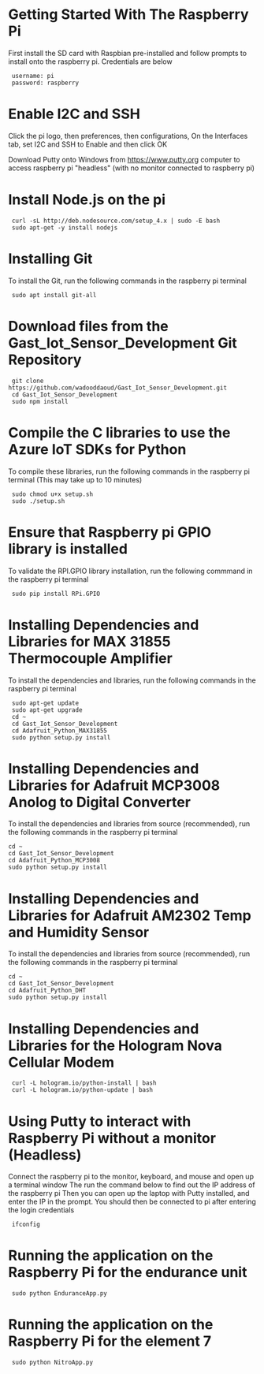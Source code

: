 # Getting Started With The Raspberry Pi
First install the SD card with Raspbian pre-installed and follow prompts to install onto the raspberry pi. Credentials are below

     username: pi
     password: raspberry

# Enable I2C and SSH
Click the pi logo, then preferences, then configurations, On the Interfaces tab, set I2C and SSH to Enable and then click OK


Download Putty onto Windows from https://www.putty.org computer to access raspberry pi "headless" (with no monitor connected to raspberry pi)

# Install Node.js on the pi

     curl -sL http://deb.nodesource.com/setup_4.x | sudo -E bash
     sudo apt-get -y install nodejs


# Installing Git
To install the Git, run the following commands in the raspberry pi terminal

     sudo apt install git-all


# Download files from the Gast_Iot_Sensor_Development Git Repository

     git clone https://github.com/wadooddaoud/Gast_Iot_Sensor_Development.git
     cd Gast_Iot_Sensor_Development
     sudo npm install

# Compile the C libraries to use the Azure IoT SDKs for Python
To compile these libraries, run the following commands in the raspberry pi terminal (This may take up to 10 minutes)

     sudo chmod u+x setup.sh
     sudo ./setup.sh


# Ensure that Raspberry pi GPIO library is installed
To validate the RPI.GPIO library installation, run the following commmand in the raspberry pi terminal
     
     sudo pip install RPi.GPIO


# Installing Dependencies and Libraries for MAX 31855 Thermocouple Amplifier
To install the dependencies and libraries, run the following commands in the raspberry pi terminal

     sudo apt-get update
     sudo apt-get upgrade
     cd ~
     cd Gast_Iot_Sensor_Development
     cd Adafruit_Python_MAX31855
     sudo python setup.py install

# Installing Dependencies and Libraries for Adafruit MCP3008 Anolog to Digital Converter
To install the dependencies and libraries from source (recommended), run the following commands in the raspberry pi terminal

    cd ~
    cd Gast_Iot_Sensor_Development
    cd Adafruit_Python_MCP3008
    sudo python setup.py install

# Installing Dependencies and Libraries for Adafruit AM2302 Temp and Humidity Sensor
To install the dependencies and libraries from source (recommended), run the following commands in the raspberry pi terminal

    cd ~
    cd Gast_Iot_Sensor_Development
    cd Adafruit_Python_DHT
    sudo python setup.py install

# Installing Dependencies and Libraries for the Hologram Nova Cellular Modem

     curl -L hologram.io/python-install | bash
     curl -L hologram.io/python-update | bash
     
# Using Putty to interact with Raspberry Pi without a monitor (Headless)
Connect the raspberry pi to the monitor, keyboard, and mouse and open up a terminal window
The run the command below to find out the IP address of the raspberry pi
Then you can open up the laptop with Putty installed, and enter the IP in the prompt. You should then be connected to pi after entering the login credentials

     ifconfig

# Running the application on the Raspberry Pi for the endurance unit

     sudo python EnduranceApp.py
  

# Running the application on the Raspberry Pi for the element 7

     sudo python NitroApp.py

